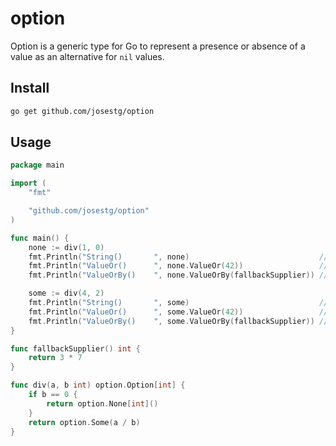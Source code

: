 # option

Option is a generic type for Go to represent a presence or absence of a value as an alternative for `nil` values.

## Install

```bash
go get github.com/josestg/option
```


## Usage

```go
package main

import (
    "fmt"

    "github.com/josestg/option"
)

func main() {
    none := div(1, 0)
    fmt.Println("String()       ", none)                             // "None"
    fmt.Println("ValueOr()      ", none.ValueOr(42))                 // 42
    fmt.Println("ValueOrBy()    ", none.ValueOrBy(fallbackSupplier)) // 21

    some := div(4, 2)
    fmt.Println("String()       ", some)                             // "Some(2)"
    fmt.Println("ValueOr()      ", some.ValueOr(42))                 // 2
    fmt.Println("ValueOrBy()    ", some.ValueOrBy(fallbackSupplier)) // 2
}

func fallbackSupplier() int {
    return 3 * 7
}

func div(a, b int) option.Option[int] {
    if b == 0 {
        return option.None[int]()
    }
    return option.Some(a / b)
}

```